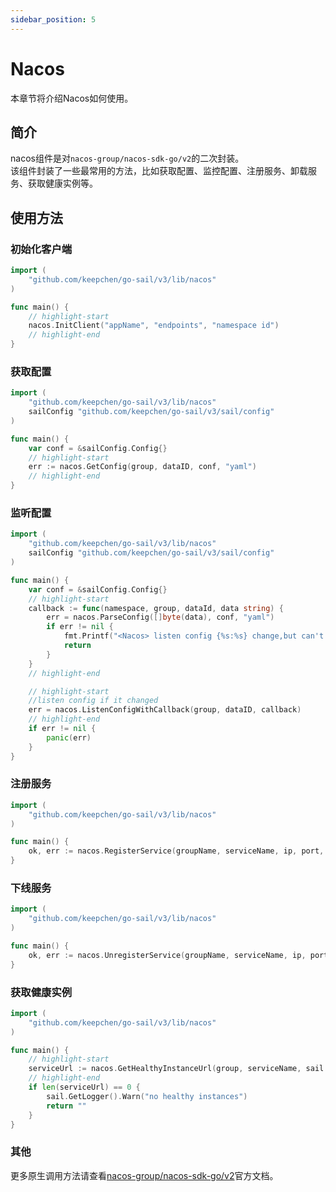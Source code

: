 ```yaml
---
sidebar_position: 5
---  
```

# Nacos  
本章节将介绍Nacos如何使用。  
## 简介  
nacos组件是对`nacos-group/nacos-sdk-go/v2`的二次封装。  
该组件封装了一些最常用的方法，比如获取配置、监控配置、注册服务、卸载服务、获取健康实例等。  
## 使用方法  
### 初始化客户端  
```go title="main.go" showLineNumbers  
import (
    "github.com/keepchen/go-sail/v3/lib/nacos"
)

func main() {
    // highlight-start
    nacos.InitClient("appName", "endpoints", "namespace id")
    // highlight-end
}
```  
### 获取配置  
```go title="main.go" showLineNumbers  
import (
    "github.com/keepchen/go-sail/v3/lib/nacos"
    sailConfig "github.com/keepchen/go-sail/v3/sail/config"
)

func main() {
    var conf = &sailConfig.Config{}
    // highlight-start
    err := nacos.GetConfig(group, dataID, conf, "yaml")
    // highlight-end
}
```  
### 监听配置  
```go title="main.go" showLineNumbers  
import (
    "github.com/keepchen/go-sail/v3/lib/nacos"
    sailConfig "github.com/keepchen/go-sail/v3/sail/config"
)

func main() {
    var conf = &sailConfig.Config{}
    // highlight-start
    callback := func(namespace, group, dataId, data string) {
        err = nacos.ParseConfig([]byte(data), conf, "yaml")
        if err != nil {
            fmt.Printf("<Nacos> listen config {%s:%s} change,but can't be unmarshal: %s\n", group, dataId, err.Error())
            return
        }
    }
    // highlight-end

    // highlight-start
    //listen config if it changed
    err = nacos.ListenConfigWithCallback(group, dataID, callback)
    // highlight-end
    if err != nil {
        panic(err)
    }
}
```  
### 注册服务  
```go title="main.go" showLineNumbers  
import (
    "github.com/keepchen/go-sail/v3/lib/nacos"
)

func main() {
    ok, err := nacos.RegisterService(groupName, serviceName, ip, port, metadata)
}
```  
### 下线服务  
```go title="main.go" showLineNumbers  
import (
    "github.com/keepchen/go-sail/v3/lib/nacos"
)

func main() {
    ok, err := nacos.UnregisterService(groupName, serviceName, ip, port)
}
```  
### 获取健康实例
```go title="main.go" showLineNumbers  
import (
    "github.com/keepchen/go-sail/v3/lib/nacos"
)

func main() {
    // highlight-start
    serviceUrl := nacos.GetHealthyInstanceUrl(group, serviceName, sail.GetLogger())
    // highlight-end
    if len(serviceUrl) == 0 {
        sail.GetLogger().Warn("no healthy instances")
        return ""
    }
}
```  

### 其他  
更多原生调用方法请查看[nacos-group/nacos-sdk-go/v2](https://github.com/nacos-group/nacos-sdk-go)官方文档。  


